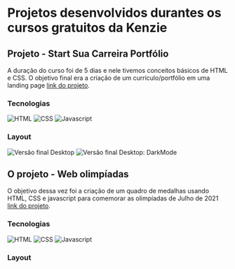 # Projetos desenvolvidos durantes os cursos gratuitos da Kenzie 

## Projeto - Start Sua Carreira Portfólio

A duração do curso foi de 5 dias e nele tivemos conceitos básicos de HTML e CSS. O objetivo final era a criação de um currículo/portfólio em uma landing page [link do projeto](https://github.com/diegosouz4/CARREIRA_DEV_kenzie/tree/main/Start%20Sua%20Carreira%20-%20Portf%C3%B3lio).

### Tecnologias

![HTML](https://img.shields.io/badge/html5-%23E34F26.svg?style=for-the-badge&logo=html5&logoColor=white) ![CSS](https://img.shields.io/badge/css3-%231572B6.svg?style=for-the-badge&logo=css3&logoColor=white) ![Javascript](https://img.shields.io/badge/javascript-%23323330.svg?style=for-the-badge&logo=javascript&logoColor=%23F7DF1E)

### Layout


![Versão final Desktop](https://github.com/diegosouz4/CARREIRA_DEV_kenzie/blob/main/Start%20Sua%20Carreira%20-%20Portf%C3%B3lio/Meu%20layout/Desktop.png)
![Versão final Desktop: DarkMode](https://github.com/diegosouz4/CARREIRA_DEV_kenzie/blob/main/Start%20Sua%20Carreira%20-%20Portf%C3%B3lio/Meu%20layout/Desktop%20darkmode.png)

## O projeto - Web olimpíadas

O objetivo dessa vez foi a criação de um quadro de medalhas usando HTML, CSS e javascript para comemorar as olimpíadas de Julho de 2021 [link do projeto]().

### Tecnologias

![HTML](https://img.shields.io/badge/html5-%23E34F26.svg?style=for-the-badge&logo=html5&logoColor=white) ![CSS](https://img.shields.io/badge/css3-%231572B6.svg?style=for-the-badge&logo=css3&logoColor=white) ![Javascript](https://img.shields.io/badge/javascript-%23323330.svg?style=for-the-badge&logo=javascript&logoColor=%23F7DF1E)

### Layout

